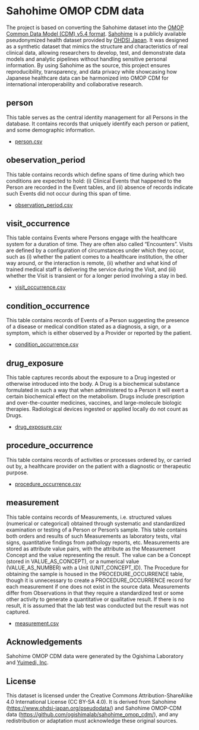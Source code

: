 # Sahohime OMOP CDM data

The project is based on converting the Sahohime dataset into the [OMOP Common Data Model (CDM) v5.4 format](https://ohdsi.github.io/CommonDataModel/cdm54.html). [Sahohime](https://www.ohdsi-japan.org/pseudodata) is a publicly available pseudonymized health dataset provided by [OHDSI Japan](https://www.ohdsi-japan.org/). It was designed as a synthetic dataset that mimics the structure and characteristics of real clinical data, allowing researchers to develop, test, and demonstrate data models and analytic pipelines without handling sensitive personal information. By using Sahohime as the source, this project ensures reproducibility, transparency, and data privacy while showcasing how Japanese healthcare data can be harmonized into OMOP CDM for international interoperability and collaborative research.

## person
This table serves as the central identity management for all Persons in the database. It contains records that uniquely identify each person or patient, and some demographic information.
- [person.csv](https://github.com/ogishimalab/sahohime_omop_cdm/blob/main/person.csv)

## obeservation_period
This table contains records which define spans of time during which two conditions are expected to hold: (i) Clinical Events that happened to the Person are recorded in the Event tables, and (ii) absence of records indicate such Events did not occur during this span of time.
- [observation_period.csv](https://github.com/ogishimalab/sahohime_omop_cdm/blob/main/observation_period.csv)

## visit_occurrence
This table contains Events where Persons engage with the healthcare system for a duration of time. They are often also called “Encounters”. Visits are defined by a configuration of circumstances under which they occur, such as (i) whether the patient comes to a healthcare institution, the other way around, or the interaction is remote, (ii) whether and what kind of trained medical staff is delivering the service during the Visit, and (iii) whether the Visit is transient or for a longer period involving a stay in bed.
- [visit_occurrence.csv](https://github.com/ogishimalab/sahohime_omop_cdm/blob/main/visit_occurrence.csv)

## condition_occurrence
This table contains records of Events of a Person suggesting the presence of a disease or medical condition stated as a diagnosis, a sign, or a symptom, which is either observed by a Provider or reported by the patient.
- [condition_occurrence.csv](https://github.com/ogishimalab/sahohime_omop_cdm/blob/main/condition_occurrence.csv)

## drug_exposure
This table captures records about the exposure to a Drug ingested or otherwise introduced into the body. A Drug is a biochemical substance formulated in such a way that when administered to a Person it will exert a certain biochemical effect on the metabolism. Drugs include prescription and over-the-counter medicines, vaccines, and large-molecule biologic therapies. Radiological devices ingested or applied locally do not count as Drugs.
- [drug_exposure.csv](https://github.com/ogishimalab/sahohime_omop_cdm/blob/main/drug_exposure.csv)

## procedure_occurrence
This table contains records of activities or processes ordered by, or carried out by, a healthcare provider on the patient with a diagnostic or therapeutic purpose.
- [procedure_occurrence.csv](https://github.com/ogishimalab/sahohime_omop_cdm/blob/main/procedure_occurrence.csv)

## measurement
This table contains records of Measurements, i.e. structured values (numerical or categorical) obtained through systematic and standardized examination or testing of a Person or Person’s sample. This table contains both orders and results of such Measurements as laboratory tests, vital signs, quantitative findings from pathology reports, etc. Measurements are stored as attribute value pairs, with the attribute as the Measurement Concept and the value representing the result. The value can be a Concept (stored in VALUE_AS_CONCEPT), or a numerical value (VALUE_AS_NUMBER) with a Unit (UNIT_CONCEPT_ID). The Procedure for obtaining the sample is housed in the PROCEDURE_OCCURRENCE table, though it is unnecessary to create a PROCEDURE_OCCURRENCE record for each measurement if one does not exist in the source data. Measurements differ from Observations in that they require a standardized test or some other activity to generate a quantitative or qualitative result. If there is no result, it is assumed that the lab test was conducted but the result was not captured.
- [measurement.csv](https://github.com/ogishimalab/sahohime_omop_cdm/blob/main/measurement.csv)

## Acknowledgements
Sahohime OMOP CDM data were generated by the Ogishima Laboratory and [Yuimedi, Inc](https://yuimedi.com/). 

## License
This dataset is licensed under the Creative Commons Attribution-ShareAlike 4.0 International License (CC BY-SA 4.0).
It is derived from Sahohime (https://www.ohdsi-japan.org/pseudodata/) and Sahohime OMOP-CDM data (https://github.com/ogishimalab/sahohime_omop_cdm/), and any redistribution or adaptation must acknowledge these original sources.


